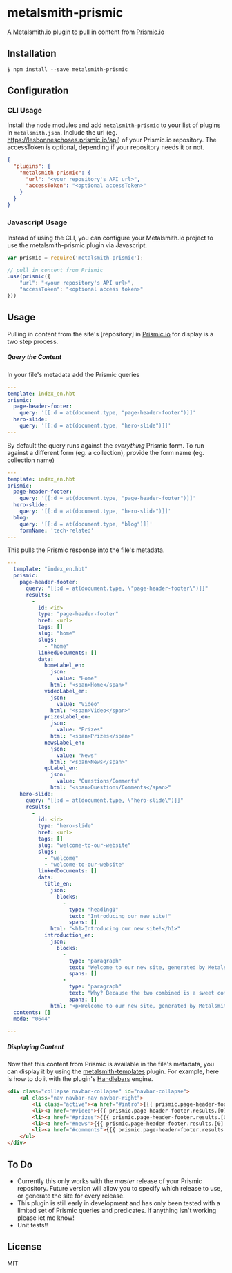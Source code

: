 metalsmith-prismic
==================

A Metalsmith.io plugin to pull in content from [Prismic.io]


## Installation

    $ npm install --save metalsmith-prismic

## Configuration

### CLI Usage

  Install the node modules and add `metalsmith-prismic` to your list of plugins in `metalsmith.json`. Include the url (eg. https://lesbonneschoses.prismic.io/api) of your Prismic.io repository. The accessToken is optional, depending if your repository needs it or not.


```json
{
  "plugins": {
    "metalsmith-prismic": {
      "url": "<your repository's API url>",
      "accessToken": "<optional accessToken>"
    }
  }
}
```

### Javascript Usage

  Instead of using the CLI, you can configure your Metalsmith.io project to use the metalsmith-prismic plugin via Javascript. 

```js
var prismic = require('metalsmith-prismic');

// pull in content from Prismic
.use(prismic({
    "url": "<your repository's API url>",
    "accessToken": "<optional access token>"
}))
```

## Usage

Pulling in content from the site's [repository] in [Prismic.io] for display is a two step process. 

##### Query the Content
In your file's metadata add the Prismic queries
```yaml
---
template: index_en.hbt
prismic:
  page-header-footer:
    query: '[[:d = at(document.type, "page-header-footer")]]'
  hero-slide:
    query: '[[:d = at(document.type, "hero-slide")]]'
---
```
By default the query runs against the _everything_ Prismic form. To run against a different form (eg. a collection), provide the form name (eg. collection name)
```yaml
---
template: index_en.hbt
prismic:
  page-header-footer:
    query: '[[:d = at(document.type, "page-header-footer")]]'
  hero-slide:
    query: '[[:d = at(document.type, "hero-slide")]]'
  blog:
    query: '[[:d = at(document.type, "blog")]]'
    formName: 'tech-related'
---
```
This pulls the Prismic response into the file's metadata.

```yaml
---
  template: "index_en.hbt"
  prismic: 
    page-header-footer: 
      query: "[[:d = at(document.type, \"page-header-footer\")]]"
      results: 
        - 
          id: <id>
          type: "page-header-footer"
          href: <url>
          tags: []
          slug: "home"
          slugs: 
            - "home"
          linkedDocuments: []
          data: 
            homeLabel_en: 
              json: 
                value: "Home"
              html: "<span>Home</span>"
            videoLabel_en: 
              json: 
                value: "Video"
              html: "<span>Video</span>"
            prizesLabel_en: 
              json: 
                value: "Prizes"
              html: "<span>Prizes</span>"
            newsLabel_en: 
              json: 
                value: "News"
              html: "<span>News</span>"
            qcLabel_en: 
              json: 
                value: "Questions/Comments"
              html: "<span>Questions/Comments</span>"
    hero-slide: 
      query: "[[:d = at(document.type, \"hero-slide\")]]"
      results: 
        - 
          id: <id>
          type: "hero-slide"
          href: <url>
          tags: []
          slug: "welcome-to-our-website"
          slugs: 
            - "welcome"
            - "welcome-to-our-website"
          linkedDocuments: []
          data: 
            title_en: 
              json: 
                blocks: 
                  - 
                    type: "heading1"
                    text: "Introducing our new site!"
                    spans: []
              html: "<h1>Introducing our new site!</h1>"
            introduction_en: 
              json: 
                blocks: 
                  - 
                    type: "paragraph"
                    text: "Welcome to our new site, generated by Metalsmith.io with content from Prismic!"
                    spans: []
                  - 
                    type: "paragraph"
                    text: "Why? Because the two combined is a sweet combo"
                    spans: []
              html: "<p>Welcome to our new site, generated by Metalsmith.io with content from Prismic!</p><p>Why? Because the two combined is a sweet combo</p>"
  contents: []
  mode: "0644"

---
```

##### Displaying Content
Now that this content from Prismic is available in the file's metadata, you can display it by using the [metalsmith-templates] plugin. For example, here is how to do it with the plugin's [Handlebars] engine.

```html
<div class="collapse navbar-collapse" id="navbar-collapse">
    <ul class="nav navbar-nav navbar-right">
        <li class="active"><a href="#intro">{{{ prismic.page-header-footer.results.[0].data.homeLabel_en.html }}}</a></li>
        <li><a href="#video">{{{ prismic.page-header-footer.results.[0].data.videoLabel_en.html }}}</a></li>
        <li><a href="#prizes">{{{ prismic.page-header-footer.results.[0].data.prizesLabel_en.html }}}</a></li>
        <li><a href="#news">{{{ prismic.page-header-footer.results.[0].data.newsLabel_en.html }}}</a></li>
        <li><a href="#comments">{{{ prismic.page-header-footer.results.[0].data.qcLabel_en.html }}}</a></li>
    </ul>
</div>
```

## To Do
- Currently this only works with the _master_ release of your Prismic repository. Future version will allow you to specify which release to use, or generate the site for every release.
- This plugin is still early in development and has only been tested with a limited set of Prismic queries and predicates. If anything isn't working please let me know!
- Unit tests!!

## License

  MIT

[Prismic.io]:https://prismic.io/
[metalsmith-templates]:https://github.com/segmentio/metalsmith-templates
[Handlebars]:http://handlebarsjs.com/
